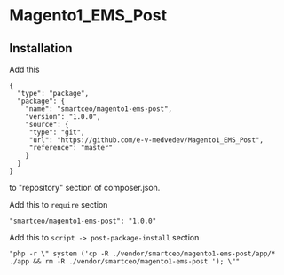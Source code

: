 # Magento1_EMS_Post
## Installation
Add this
```
{
  "type": "package",
  "package": {
    "name": "smartceo/magento1-ems-post",
    "version": "1.0.0",
    "source": {
     "type": "git",
     "url": "https://github.com/e-v-medvedev/Magento1_EMS_Post",
     "reference": "master"
    }
  }
}
```
to "repository" section of composer.json.

Add this to `require` section
```
"smartceo/magento1-ems-post": "1.0.0"
```

Add this to `script -> post-package-install` section
```
"php -r \" system ('cp -R ./vendor/smartceo/magento1-ems-post/app/* ./app && rm -R ./vendor/smartceo/magento1-ems-post '); \""
```

    
